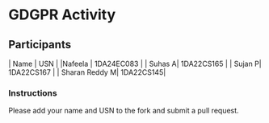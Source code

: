 # GDGPR Activity

## Participants

| Name   | USN        |
|Nafeela |  1DA24EC083 |
| Suhas A| 1DA22CS165 |
| Sujan P| 1DA22CS167 |
| Sharan Reddy M| 1DA22CS145|

### Instructions
Please add your name and USN to the fork and submit a pull request.

